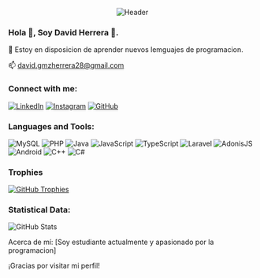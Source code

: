 <p align="center">
  <img src="https://github.com/adam-pw/adam-pw/blob/main/assets/header.png" alt="Header">
</p>

### Hola 👋, Soy David Herrera 🌟.


🌱 Estoy en disposicion de aprender nuevos lemguajes de programacion.

📫 david.gmzherrera28@gmail.com


### Connect with me:

[![LinkedIn](https://img.shields.io/badge/LinkedIn-adampithewan-blue)](https://www.linkedin.com/in/adam-pithewan/)
[![Instagram](https://img.shields.io/badge/Instagram-._.adam._-ff69b4)](https://www.instagram.com/._.adam._)
[![GitHub](https://img.shields.io/badge/GitHub-adampithewan-brightgreen)](https://github.com/adam-pw)

### Languages and Tools:

![MySQL](https://img.shields.io/badge/MySQL-4479A1)
![PHP](https://img.shields.io/badge/PHP-777BB4)
![Java](https://img.shields.io/badge/Java-007396)
![JavaScript](https://img.shields.io/badge/JavaScript-F7DF1E)
![TypeScript](https://img.shields.io/badge/TypeScript-3178C6)
![Laravel](https://img.shields.io/badge/Laravel-FF2D20)
![AdonisJS](https://img.shields.io/badge/AdonisJS-220052)
![Android](https://img.shields.io/badge/Android-3DDC84)
![C++](https://img.shields.io/badge/C++-00599C)
![C#](https://img.shields.io/badge/C%23-239120)

### Trophies

[![GitHub Trophies](https://github-profile-trophy.vercel.app/?username=adam-pw&theme=darkhub&column=7)](https://github.com/ryo-ma/github-profile-trophy)

### Statistical Data:

![GitHub Stats](https://github-readme-stats.vercel.app/api?username=adam-pw&show_icons=true&theme=radical)


Acerca de mí:
[Soy estudiante actualmente y apasionado por la programacion]

¡Gracias por visitar mi perfil!

<!-- Agrega imágenes, enlaces y personalización adicional según tus preferencias -->

